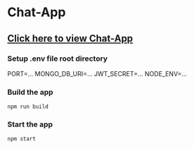 # Chat-App

## [Click here to view Chat-App](https://chat-application-g7a9.onrender.com)

### Setup .env file root directory


PORT=...
MONGO_DB_URI=...
JWT_SECRET=...
NODE_ENV=...


### Build the app

```shell
npm run build
```

### Start the app

```shell
npm start
```
